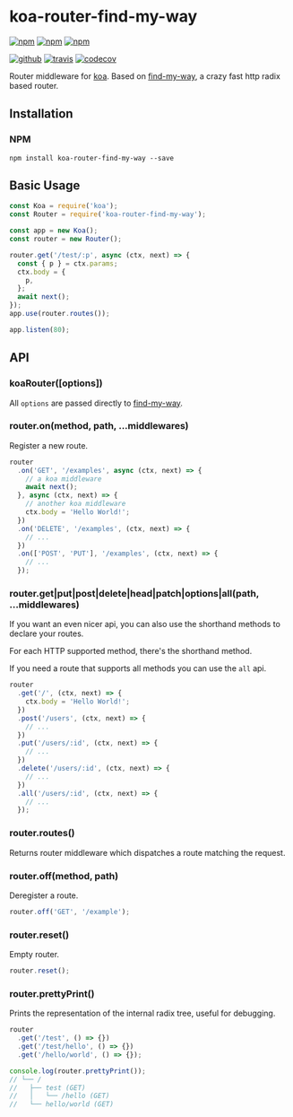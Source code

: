 # koa-router-find-my-way

[![npm][npm-version]][npm]
[![npm][npm-downloads]][npm]
[![npm][npm-license]][npm]


[![github][github-issues]][github]
[![travis][travis-build]][travis]
[![codecov][codecov-svg]][codecov]


Router middleware for [koa][koa]. Based on [find-my-way][find-my-way], a crazy fast http radix based router.

## Installation

### NPM

```
npm install koa-router-find-my-way --save
```

## Basic Usage

```js
const Koa = require('koa');
const Router = require('koa-router-find-my-way');

const app = new Koa();
const router = new Router();

router.get('/test/:p', async (ctx, next) => {
  const { p } = ctx.params;
  ctx.body = {
    p,
  };
  await next();
});
app.use(router.routes());

app.listen(80);
```

## API

### koaRouter([options])

All `options` are passed directly to [find-my-way][find-my-way-api].

### router.on(method, path, ...middlewares)

Register a new route.

```js
router
  .on('GET', '/examples', async (ctx, next) => {
    // a koa middleware
    await next();
  }, async (ctx, next) => {
    // another koa middleware
    ctx.body = 'Hello World!';
  })
  .on('DELETE', '/examples', (ctx, next) => {
    // ...
  })
  .on(['POST', 'PUT'], '/examples', (ctx, next) => {
    // ...
  });
```

### router.get|put|post|delete|head|patch|options|all(path, ...middlewares)

If you want an even nicer api, you can also use the shorthand methods to declare your routes.

For each HTTP supported method, there's the shorthand method.

If you need a route that supports all methods you can use the `all` api.

```js
router
  .get('/', (ctx, next) => {
    ctx.body = 'Hello World!';
  })
  .post('/users', (ctx, next) => {
    // ...
  })
  .put('/users/:id', (ctx, next) => {
    // ...
  })
  .delete('/users/:id', (ctx, next) => {
    // ...
  })
  .all('/users/:id', (ctx, next) => {
    // ...
  });
```

### router.routes()

Returns router middleware which dispatches a route matching the request.

### router.off(method, path)

Deregister a route.

```js
router.off('GET', '/example');
```

### router.reset()

Empty router.

```js
router.reset();
```

### router.prettyPrint()

Prints the representation of the internal radix tree, useful for debugging.

```js
router
  .get('/test', () => {})
  .get('/test/hello', () => {})
  .get('/hello/world', () => {});

console.log(router.prettyPrint());
// └── /
//   ├── test (GET)
//   │   └── /hello (GET)
//   └── hello/world (GET)
```

[npm]: https://www.npmjs.com/package/koa-router-find-my-way
[npm-version]: https://img.shields.io/npm/v/koa-router-find-my-way.svg
[npm-downloads]: https://img.shields.io/npm/dt/koa-router-find-my-way.svg
[npm-license]: https://img.shields.io/npm/l/koa-router-find-my-way.svg

[github]: https://github.com/Cweili/koa-router-find-my-way
[github-issues]: https://img.shields.io/github/issues/Cweili/koa-router-find-my-way.svg

[travis]: https://travis-ci.org/Cweili/koa-router-find-my-way
[travis-build]: https://img.shields.io/travis/Cweili/koa-router-find-my-way.svg?branch=master

[codecov]: https://codecov.io/gh/Cweili/koa-router-find-my-way
[codecov-svg]: https://img.shields.io/codecov/c/github/Cweili/koa-router-find-my-way.svg

[koa]: https://github.com/koajs/koa
[find-my-way]: https://github.com/delvedor/find-my-way
[find-my-way-api]: https://github.com/delvedor/find-my-way#api
